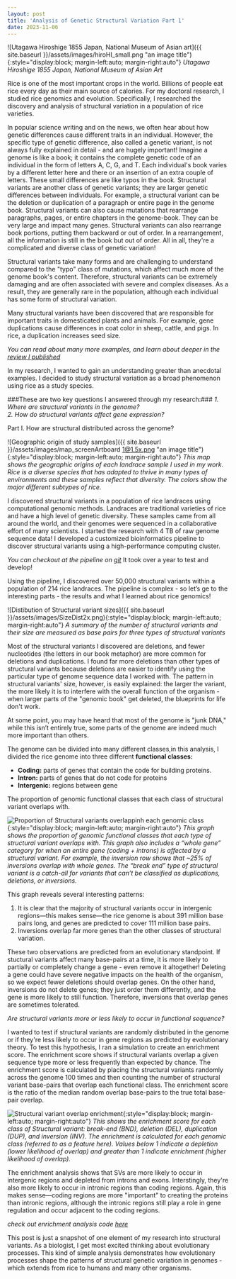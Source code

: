 ```yaml
---
layout: post
title: 'Analysis of Genetic Structural Variation Part 1'
date: 2023-11-06
---
```


![Utagawa Hiroshige 1855 Japan, National Museum of Asian art]({{ site.baseurl }}/assets/images/hiroHI_small.png "an image title"){:style="display:block; margin-left:auto; margin-right:auto"}
*Utagawa Hiroshige 1855 Japan, National Museum of Asian Art* 

Rice is one of the most important crops in the world. Billions of people eat rice every day as their main source of calories. For my doctoral research, I studied rice genomics and evolution. Specifically, I researched the discovery and analysis of structural variation in a population of rice varieties.

In popular science writing and on the news, we often hear about how genetic differences cause different traits in an individual. However, the specific type of genetic difference, also called a genetic variant, is not always fully explained in detail - and are hugely important! Imagine a genome is like a book; it contains the complete genetic code of an individual in the form of letters A, C, G, and T. Each individual's book varies by a different letter here and there or an insertion of an extra couple of letters. These small differences are like typos in the book. Structural variants are another class of genetic variants; they are larger genetic differences between individuals. For example, a structural variant can be the deletion or duplication of a paragraph or entire page in the genome book. Structural variants can also cause mutations that rearrange paragraphs, pages, or entire chapters in the genome-book. They can be very large and impact many genes. Structural variants can also rearrange book portions, putting them backward or out of order. In a rearrangement, all the information is still in the book but out of order. All in all, they're a complicated and diverse class of genetic variation!

Structural variants take many forms and are challenging to understand compared to the "typo" class of mutations, which affect much more of the genome book's content. Therefore, structural variants can be extremely damaging and are often associated with severe and complex diseases. As a result, they are generally rare in the population, although each individual has some form of structural variation.

Many structural variants have been discovered that are responsible for important traits in domesticated plants and animals. For example, gene duplications cause differences in coat color in sheep, cattle, and pigs. In rice, a duplication increases seed size.

*You can read about many more examples, and learn about deeper in the [review I published](https://www.cell.com/trends/plant-science/fulltext/S1360-1385(19)30015-9?_returnURL=https%3A%2F%2Flinkinghub.elsevier.com%2Fretrieve%2Fpii%2FS1360138519300159%3Fshowall%3Dtrue#secsect0040)*

In my research, I wanted to gain an understanding greater than anecdotal examples. I decided to study structural variation as a broad phenomenon using rice as a study species.

###These are two key questions I answered through my research:###
*1. Where are structural variants in the genome?*  
*2. How do structural variants affect gene expression?*

Part I. How are structural distributed across the genome?

![Geographic origin of study samples]({{ site.baseurl }}/assets/images/map_screenArtboard 1@1.5x.png "an image title"){:style="display:block; margin-left:auto; margin-right:auto"}
*This map shows the geographic origins of each landrace sample I used in my work. Rice is a diverse species that has adapted to thrive in many types of environments and these samples reflect that diversity. The colors show the major different subtypes of rice.*

I discovered structural variants in a population of rice landraces using computational genomic methods. Landraces are traditional varieties of rice and have a high level of genetic diversity. These samples came from all around the world, and their genomes were sequenced in a collaborative effort of many scientists. I started the research with 4 TB of raw genome sequence data! I developed a customized bioinformatics pipeline to discover structural variants using a high-performance computing cluster.  

*You can checkout at the pipeline on
[git](http://github.com/zlye/RVE/)*
It took over a year to test and develop!

Using the pipeline, I discovered over 50,000 structural variants within a population of 214 rice landraces. The pipeline is complex - so let’s ge to the interesting parts - the results and what I learned about rice genomics!

![Distibution of Structural variant sizes]({{ site.baseurl }}/assets/images/SizeDist2x.png){:style="display:block; margin-left:auto; margin-right:auto"}
*A summary of the number of structural variants and their size are measured as base pairs for three types of structural variants*

Most of the structural variants I discovered are deletions, and fewer nucleotides (the letters in our book metaphor) are more common for deletions and duplications. I found far more deletions than other types of structural variants because deletions are easier to identify using the particular type of genome sequence data I worked with. The pattern in structural variants' size, however, is easily explained: the larger the variant, the more likely it is to interfere with the overall function of the organism - when larger parts of the "genomic book" get deleted, the blueprints for life don't work.

At some point, you may have heard that most of the genome is "junk DNA," while this isn’t entirely true, some parts of the genome are indeed much more important than others.

The genome can be divided into many different classes,in this analysis, I divided the rice genome into three different **functional classes:**
 - **Coding:** parts of genes that contain the code for building proteins. 
 - **Intron:** parts of genes that do not code for proteins
 - **Intergenic:** regions between gene

The proportion of genomic functional classes that each class of structural variant overlaps with.

![Proportion of Structural variants overlappinh each genomic class]({{site.baseurl}}/assets/images/Fractions_post.png){:style="display:block; margin-left:auto; margin-right:auto"}
*This graph shows the proportion of genomic functional classes that each type of structural variant overlaps with. This graph also includes a “whole gene” category for when an entire gene (coding + introns) is affected by a structural variant. For example, the inversion row shows that ~25% of inversions overlap with whole genes. The “break end” type of structural variant is a catch-all for variants that can’t be classified as duplications, deletions, or inversions.* 

This graph reveals several interesting patterns:
1. It is clear that the majority of structural variants occur in intergenic regions—this makes sense—the rice genome is about 391 million base pairs long, and genes are predicted to cover 111 million base pairs. 
2. Inversions overlap far more genes than the other classes of structural variation.

These two observations are predicted from an evolutionary standpoint. If stuctural variants affect many base-pairs at a time, it is more likely to partially or completely change a gene - even remove it altogether! Deleting a gene could have severe negative impacts on the health of the organism, so we expect fewer deletions should overlap genes. On the other hand, inversions do not delete genes; they just order them differently, and the gene is more likely to still function. Therefore, inversions that overlap genes are sometimes tolerated.

*Are structural variants more or less likely to occur in functional sequence?*

I wanted to test if structural variants are randomly distributed in the genome or if they're less likely to occur in gene regions as predicted by evolutionary theory. To test this hypothesis, I ran a simulation to create an enrichment score. The enrichment score shows if structural variants overlap a given sequence type more or less frequently than expected by chance. The enrichment score is calculated by placing the structural variants randomly across the genome 100 times and then counting the number of structural variant base-pairs that overlap each functional class. The enrichment score is the ratio of the median random overlap base-pairs to the true total base-pair overlap. 

![Structural variant overlap enrichment]({{site.baseurl}}/assets/images/FeatureEnrich1.5x.png){:style="display:block; margin-left:auto; margin-right:auto"}
*This shows the enrichment score for each class of Structural variant: break-end (BND), deletion (DEL), duplication (DUP), and inversion (INV). The enrichment is calculated for each genomic class (referred to as a feature here). Values below 1 indicate a depletion (lower likelihood of overlap) and greater than 1 indicate enrichment (higher likelihood of overlap).*


The enrichment analysis shows that SVs are more likely to occur in intergenic regions and depleted from introns and exons. Interstingly, they're also more likely to occur in intronic regions than coding regions. Again, this makes sense—coding regions are more "important" to creating the proteins than intronic regions, although the intronic regions still play a role in gene regulation and occur adjacent to the coding regions.

*check out enrichment analysis code 
[here](http://github.com/zlye/SV_feature_enrichment/)*

This post is just a snapshot of one element of my research into structural variants. As a biologist, I get most excited thinking about evolutionary processes. This kind of simple analysis demonstrates how evolutionary processes shape the patterns of structural genetic variation in genomes - which extends from rice to humans and many other organisms. 
